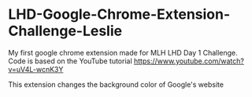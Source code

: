 # LHD-Google-Chrome-Extension-Challenge-Leslie
My first google chrome extension made for MLH LHD Day 1 Challenge. Code is based on the YouTube tutorial https://www.youtube.com/watch?v=uV4L-wcnK3Y

This extension changes the background color of Google's website
